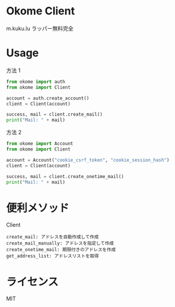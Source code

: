 # Okome Client

m.kuku.lu ラッパー無料完全

# Usage

方法 1

```python
from okome import auth
from okome import Client

account = auth.create_account()
client = Client(account)

success, mail = client.create_mail()
print("Mail: " + mail)
```

方法 2

```python
from okome import Account
from okome import Client

account = Account("cookie_csrf_token", "cookie_session_hash")
client = Client(account)

success, mail = client.create_onetime_mail()
print("Mail: " + mail)
```

# 便利メソッド

Client

```
create_mail: アドレスを自動作成して作成
create_mail_manually: アドレスを指定して作成
create_onetime_mail: 期限付きのアドレスを作成
get_address_list: アドレスリストを取得
```

# ライセンス

MIT
